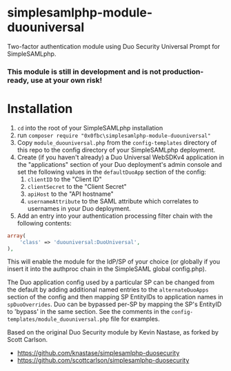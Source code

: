 simplesamlphp-module-duouniversal
==========================
Two-factor authentication module using Duo Security Universal Prompt for SimpleSAMLphp.

### This module is still in development and is not production-ready, use at your own risk!

# Installation
1. `cd` into the root of your SimpleSAMLphp installation
2. run `composer require "0x0fbc\simplesamlphp-module-duouniversal"`
3. Copy `module_duouniversal.php` from the `config-templates` directory of this repo to the config directory of your SimpleSAMLphp deployment.
4. Create (if you haven't already) a Duo Universal WebSDKv4 application in the "applications" section of your Duo deployment's admin console and set the following values in the `defaultDuoApp` section of the config:
   1. `clientID` to the "Client ID"
   2. `clientSecret` to the "Client Secret"
   3. `apiHost` to the "API hostname"
   4. `usernameAttribute` to the SAML attribute which correlates to usernames in your Duo deployment.
5. Add an entry into your authentication processing filter chain with the following contents:
```php
array(
    'class' => 'duouniversal:DuoUniversal',
),
```

This will enable the module for the IdP/SP of your choice (or globally if you insert it into the authproc chain in the SimpleSAML global config.php).

The Duo application config used by a particular SP can be changed from the default by adding additional named entries to the `alternateDuoApps` section of the config and then mapping SP EntityIDs to application names in `spDuoOverrides`. Duo can be bypassed per-SP by mapping the SP's EntityID to 'bypass' in the same section. See the comments in the `config-templates/module_duouniversal.php` file for examples.

Based on the original Duo Security module by Kevin Nastase, as forked by Scott Carlson.

- https://github.com/knastase/simplesamlphp-duosecurity
- https://github.com/scottcarlson/simplesamlphp-duosecurity